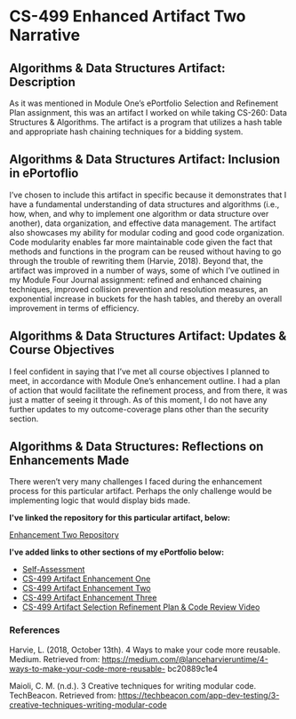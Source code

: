 # CS-499 Enhanced Artifact Two Narrative 

## Algorithms & Data Structures Artifact: Description
As it was mentioned in Module One’s ePortfolio Selection and Refinement Plan assignment, this was an artifact I worked on while taking CS-260: Data Structures & Algorithms. The artifact is a program that utilizes a hash table and appropriate hash chaining techniques for a bidding system. 

## Algorithms & Data Structures Artifact: Inclusion in ePortoflio
I’ve chosen to include this artifact in specific because it demonstrates that I have a fundamental understanding of data structures and algorithms (i.e., how, when, and why to implement one algorithm or data structure over another), data organization, and effective data management. The artifact also showcases my ability for modular coding and good code organization. Code modularity enables far more maintainable code given the fact that methods and functions in the program can be reused without having to go through the trouble of rewriting them (Harvie, 2018). Beyond that, the artifact was improved in a number of ways, some of which I’ve outlined in my Module Four Journal assignment: refined and enhanced chaining techniques, improved collision prevention and resolution measures, an exponential increase in buckets for the hash tables, and thereby an overall improvement in terms of efficiency. 

## Algorithms & Data Structures Artifact: Updates & Course Objectives
I feel confident in saying that I’ve met all course objectives I planned to meet, in accordance with Module One’s enhancement outline. I had a plan of action that would facilitate the refinement process, and from there, it was just a matter of seeing it through. As of this moment, I do not have any further updates to my outcome-coverage plans other than the security section.

## Algorithms & Data Structures: Reflections on Enhancements Made
There weren’t very many challenges I faced during the enhancement process for this particular artifact. Perhaps the only challenge would be implementing logic that would display bids made.

**I've linked the repository for this particular artifact, below:**

[Enhancement Two Repository](https://github.com/LHSYH/CS-499Algorithms-DataStructures)

**I've added links to other sections of my ePortfolio below:**<br>
* [Self-Assessment](https://lhsyh.github.io/SelfAssessment.html)<br>
* [CS-499 Artifact Enhancement One](https://lhsyh.github.io/CS-499ArtifactOne.html)<br>
* [CS-499 Artifact Enhancement Two](https://lhsyh.github.io/CS-499ArtifactTwo.html)<br>
* [CS-499 Artifact Enhancement Three](https://lhsyh.github.io/CS-499ArtifactThree.html)<br>
* [CS-499 Artifact Selection Refinement Plan & Code Review Video](https://lhsyh.github.io/CS-499CodeReviewVideo.html)

### References
Harvie, L. (2018, October 13th). 4 Ways to make your code more reusable. Medium. Retrieved from: https://medium.com/@lanceharvieruntime/4-ways-to-make-your-code-more-reusable-  bc20889c1e4

Maioli, C. M. (n.d.). 3 Creative techniques for writing modular code. TechBeacon. Retrieved from: https://techbeacon.com/app-dev-testing/3-creative-techniques-writing-modular-code

                                                                             

